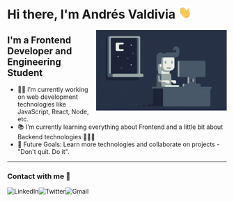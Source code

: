 # Hi there, I'm Andrés Valdivia  <img src="https://raw.githubusercontent.com/ABSphreak/ABSphreak/master/gifs/Hi.gif" width="30px">

<img alt="Night Coding" src="https://raw.githubusercontent.com/AVS1508/AVS1508/master/assets/Night-Coding.gif" align="right"/>

## I'm a Frontend Developer and Engineering Student  

- 👨‍💻 I’m currently working on web development technologies like JavaScript, React, Node, etc.
- 📚 I’m currently learning everything about Frontend and a little bit about Backend technologies 👨🏻‍💻
- 🏹 Future Goals: Learn more technologies and collaborate on projects - "Don't quit. Do it".
<!-- - ⚡ Fun fact: I love to play pool and snooker 🎱. -->

---

### Contact with me 📝

<!-- [<img align="left" alt="bilgehangecici.site" height="30px" src="https://www.flaticon.com/svg/static/icons/svg/2996/2996826.svg" />][https://www.linkedin.com/in/pablo-andr%C3%A9s-valdivia-cuzcano-891bb5170/] -->
[<img align="left" alt="LinkedIn" height="30px" src="https://cdn-icons-png.flaticon.com/512/1383/1383262.png"/>](https://www.linkedin.com/in/pablo-andr%C3%A9s-valdivia-cuzcano-891bb5170/)
[<img align="left" alt="Twitter" height="30px" src="https://image.flaticon.com/icons/png/512/725/725311.png" />](instagram)
[<img align="left" alt="Gmail" height="30px" src="https://image.flaticon.com/icons/png/512/324/324123.png" />](mailto:pandresdev@gmail.com)
